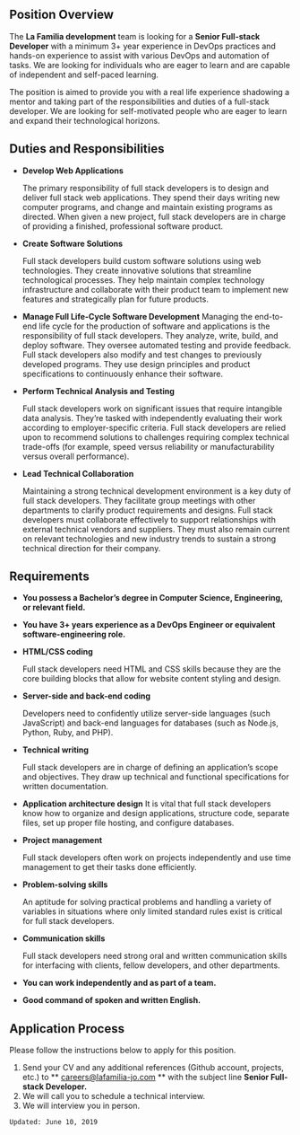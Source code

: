 ## Position Overview

The **La Familia development** team is looking for a **Senior Full-stack Developer** with a minimum 3+ year experience in DevOps practices and hands-on experience to assist with various DevOps and automation of tasks. We are looking for individuals who are eager to learn and are capable of independent and self-paced learning.

The position is aimed to provide you with a real life experience shadowing a mentor and taking part of the responsibilities and duties of a full-stack developer. We are looking for self-motivated people who are eager to learn and expand their technological horizons.

## Duties and Responsibilities

* **Develop Web Applications**

  The primary responsibility of full stack developers is to design and deliver full stack web applications. They spend their days writing new computer programs, and change and maintain existing programs as directed. When given a new project, full stack developers are in charge of providing a finished, professional software product.

* **Create Software Solutions**

  Full stack developers build custom software solutions using web technologies. They create innovative solutions that streamline technological processes. They help maintain complex technology infrastructure and collaborate with their product team to implement new features and strategically plan for future products.

* **Manage Full Life-Cycle Software Development**
  Managing the end-to-end life cycle for the production of software and applications is the responsibility of full stack developers. They analyze, write, build, and deploy software. They oversee automated testing and provide feedback. Full stack developers also modify and test changes to previously developed programs. They use design principles and product specifications to continuously enhance their software.

* **Perform Technical Analysis and Testing**

  Full stack developers work on significant issues that require intangible data analysis. They’re tasked with independently evaluating their work according to employer-specific criteria. Full stack developers are relied upon to recommend solutions to challenges requiring complex technical trade-offs (for example, speed versus reliability or manufacturability versus overall performance).

* **Lead Technical Collaboration**

  Maintaining a strong technical development environment is a key duty of full stack developers. They facilitate group meetings with other departments to clarify product requirements and designs. Full stack developers must collaborate effectively to support relationships with external technical vendors and suppliers. They must also remain current on relevant technologies and new industry trends to sustain a strong technical direction for their company.

## Requirements

* **You possess a Bachelor’s degree in Computer Science, Engineering, or relevant field.**

* **You have 3+ years experience as a DevOps Engineer or equivalent software-engineering role.**

* **HTML/CSS coding**

  Full stack developers need HTML and CSS skills because they are the core building blocks that allow for website content styling and design.

* **Server-side and back-end coding**

  Developers need to confidently utilize server-side languages (such JavaScript) and back-end languages for databases (such as Node.js, Python, Ruby, and PHP).

* **Technical writing**

  Full stack developers are in charge of defining an application’s scope and objectives. They draw up technical and functional specifications for written documentation.

* **Application architecture design**
  It is vital that full stack developers know how to organize and design applications, structure code, separate files, set up proper file hosting, and configure databases.

* **Project management**

  Full stack developers often work on projects independently and use time management to get their tasks done efficiently.

* **Problem-solving skills**

  An aptitude for solving practical problems and handling a variety of variables in situations where only limited standard rules exist is critical for full stack developers.

* **Communication skills**

  Full stack developers need strong oral and written communication skills for interfacing with clients, fellow developers, and other departments.

* **You can work independently and as part of a team.**
* **Good command of spoken and written English.**

## Application Process

Please follow the instructions below to apply for this position.

1. Send your CV and any additional references (Github account, projects, etc.) to ** careers@lafamilia-jo.com ** with the subject line **Senior Full-stack Developer.**
2. We will call you to schedule a technical interview.
3. We will interview you in person.


`Updated: June 10, 2019`
